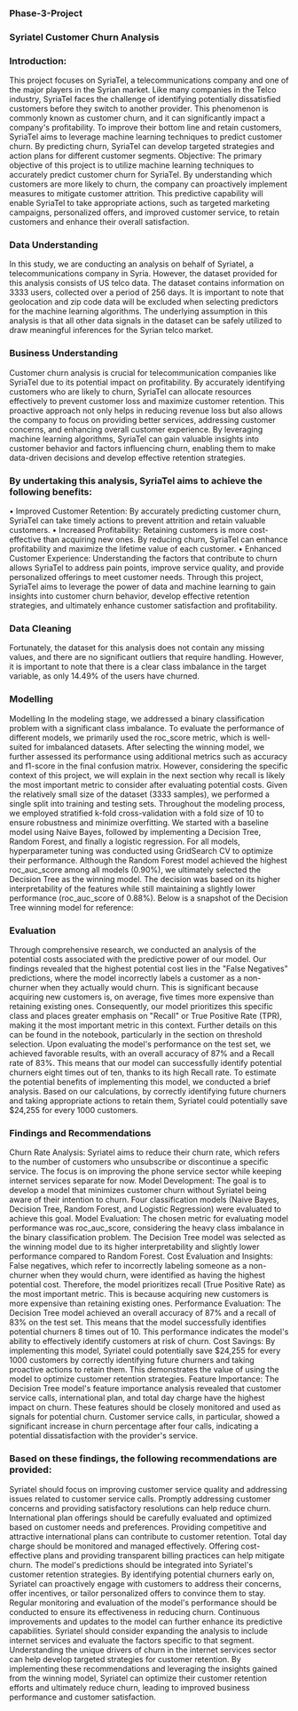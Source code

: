 ### Phase-3-Project
### Syriatel Customer Churn Analysis
### Introduction:
This project focuses on SyriaTel, a telecommunications company and one of the major players in the Syrian market. Like many companies in the Telco industry, SyriaTel faces the challenge of identifying potentially dissatisfied customers before they switch to another provider. This phenomenon is commonly known as customer churn, and it can significantly impact a company's profitability. To improve their bottom line and retain customers, SyriaTel aims to leverage machine learning techniques to predict customer churn. By predicting churn, SyriaTel can develop targeted strategies and action plans for different customer segments. Objective: The primary objective of this project is to utilize machine learning techniques to accurately predict customer churn for SyriaTel. By understanding which customers are more likely to churn, the company can proactively implement measures to mitigate customer attrition. This predictive capability will enable SyriaTel to take appropriate actions, such as targeted marketing campaigns, personalized offers, and improved customer service, to retain customers and enhance their overall satisfaction.

### Data Understanding
In this study, we are conducting an analysis on behalf of Syriatel, a telecommunications company in Syria. However, the dataset provided for this analysis consists of US telco data. The dataset contains information on 3333 users, collected over a period of 256 days. It is important to note that geolocation and zip code data will be excluded when selecting predictors for the machine learning algorithms. The underlying assumption in this analysis is that all other data signals in the dataset can be safely utilized to draw meaningful inferences for the Syrian telco market.

### Business Understanding
Customer churn analysis is crucial for telecommunication companies like SyriaTel due to its potential impact on profitability. By accurately identifying customers who are likely to churn, SyriaTel can allocate resources effectively to prevent customer loss and maximize customer retention. This proactive approach not only helps in reducing revenue loss but also allows the company to focus on providing better services, addressing customer concerns, and enhancing overall customer experience. By leveraging machine learning algorithms, SyriaTel can gain valuable insights into customer behavior and factors influencing churn, enabling them to make data-driven decisions and develop effective retention strategies.

### By undertaking this analysis, SyriaTel aims to achieve the following benefits:
• Improved Customer Retention: By accurately predicting customer churn, SyriaTel can take timely actions to prevent attrition and retain valuable customers. • Increased Profitability: Retaining customers is more cost-effective than acquiring new ones. By reducing churn, SyriaTel can enhance profitability and maximize the lifetime value of each customer. • Enhanced Customer Experience: Understanding the factors that contribute to churn allows SyriaTel to address pain points, improve service quality, and provide personalized offerings to meet customer needs. Through this project, SyriaTel aims to leverage the power of data and machine learning to gain insights into customer churn behavior, develop effective retention strategies, and ultimately enhance customer satisfaction and profitability.

### Data Cleaning
Fortunately, the dataset for this analysis does not contain any missing values, and there are no significant outliers that require handling. However, it is important to note that there is a clear class imbalance in the target variable, as only 14.49% of the users have churned.

###  Modelling

Modelling In the modeling stage, we addressed a binary classification problem with a significant class imbalance. To evaluate the performance of different models, we primarily used the roc_score metric, which is well-suited for imbalanced datasets. After selecting the winning model, we further assessed its performance using additional metrics such as accuracy and f1-score in the final confusion matrix. However, considering the specific context of this project, we will explain in the next section why recall is likely the most important metric to consider after evaluating potential costs. Given the relatively small size of the dataset (3333 samples), we performed a single split into training and testing sets. Throughout the modeling process, we employed stratified k-fold cross-validation with a fold size of 10 to ensure robustness and minimize overfitting. We started with a baseline model using Naive Bayes, followed by implementing a Decision Tree, Random Forest, and finally a logistic regression. For all models, hyperparameter tuning was conducted using GridSearch CV to optimize their performance. Although the Random Forest model achieved the highest roc_auc_score among all models (0.90%), we ultimately selected the Decision Tree as the winning model. The decision was based on its higher interpretability of the features while still maintaining a slightly lower performance (roc_auc_score of 0.88%). Below is a snapshot of the Decision Tree winning model for reference:

### Evaluation
Through comprehensive research, we conducted an analysis of the potential costs associated with the predictive power of our model. Our findings revealed that the highest potential cost lies in the "False Negatives" predictions, where the model incorrectly labels a customer as a non-churner when they actually would churn. This is significant because acquiring new customers is, on average, five times more expensive than retaining existing ones. Consequently, our model prioritizes this specific class and places greater emphasis on "Recall" or True Positive Rate (TPR), making it the most important metric in this context. Further details on this can be found in the notebook, particularly in the section on threshold selection. Upon evaluating the model's performance on the test set, we achieved favorable results, with an overall accuracy of 87% and a Recall rate of 83%. This means that our model can successfully identify potential churners eight times out of ten, thanks to its high Recall rate. To estimate the potential benefits of implementing this model, we conducted a brief analysis. Based on our calculations, by correctly identifying future churners and taking appropriate actions to retain them, Syriatel could potentially save $24,255 for every 1000 customers.

### Findings and Recommendations
Churn Rate Analysis: Syriatel aims to reduce their churn rate, which refers to the number of customers who unsubscribe or discontinue a specific service. The focus is on improving the phone service sector while keeping internet services separate for now. Model Development: The goal is to develop a model that minimizes customer churn without Syriatel being aware of their intention to churn. Four classification models (Naive Bayes, Decision Tree, Random Forest, and Logistic Regression) were evaluated to achieve this goal. Model Evaluation: The chosen metric for evaluating model performance was roc_auc_score, considering the heavy class imbalance in the binary classification problem. The Decision Tree model was selected as the winning model due to its higher interpretability and slightly lower performance compared to Random Forest. Cost Evaluation and Insights: False negatives, which refer to incorrectly labeling someone as a non-churner when they would churn, were identified as having the highest potential cost. Therefore, the model prioritizes recall (True Positive Rate) as the most important metric. This is because acquiring new customers is more expensive than retaining existing ones. Performance Evaluation: The Decision Tree model achieved an overall accuracy of 87% and a recall of 83% on the test set. This means that the model successfully identifies potential churners 8 times out of 10. This performance indicates the model's ability to effectively identify customers at risk of churn. Cost Savings: By implementing this model, Syriatel could potentially save $24,255 for every 1000 customers by correctly identifying future churners and taking proactive actions to retain them. This demonstrates the value of using the model to optimize customer retention strategies. Feature Importance: The Decision Tree model's feature importance analysis revealed that customer service calls, international plan, and total day charge have the highest impact on churn. These features should be closely monitored and used as signals for potential churn. Customer service calls, in particular, showed a significant increase in churn percentage after four calls, indicating a potential dissatisfaction with the provider's service.

### Based on these findings, the following recommendations are provided:
Syriatel should focus on improving customer service quality and addressing issues related to customer service calls. Promptly addressing customer concerns and providing satisfactory resolutions can help reduce churn. International plan offerings should be carefully evaluated and optimized based on customer needs and preferences. Providing competitive and attractive international plans can contribute to customer retention. Total day charge should be monitored and managed effectively. Offering cost-effective plans and providing transparent billing practices can help mitigate churn. The model's predictions should be integrated into Syriatel's customer retention strategies. By identifying potential churners early on, Syriatel can proactively engage with customers to address their concerns, offer incentives, or tailor personalized offers to convince them to stay. Regular monitoring and evaluation of the model's performance should be conducted to ensure its effectiveness in reducing churn. Continuous improvements and updates to the model can further enhance its predictive capabilities. Syriatel should consider expanding the analysis to include internet services and evaluate the factors specific to that segment. Understanding the unique drivers of churn in the internet services sector can help develop targeted strategies for customer retention. By implementing these recommendations and leveraging the insights gained from the winning model, Syriatel can optimize their customer retention efforts and ultimately reduce churn, leading to improved business performance and customer satisfaction.
